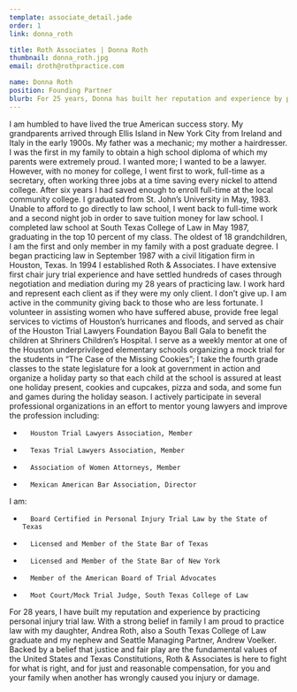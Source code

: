 ```yaml
---
template: associate_detail.jade
order: 1
link: donna_roth

title: Roth Associates | Donna Roth
thumbnail: donna_roth.jpg
email: droth@rothpractice.com

name: Donna Roth
position: Founding Partner
blurb: For 25 years, Donna has built her reputation and experience by practicing civil litigation and family law.  Backed by a belief that justice and fair play are the fundamental values of the United States and Texas Constitutions, the Law Offices of Donna Roth is here to fight for your rights.
---
```


I am humbled to have lived the true American success story. My grandparents arrived through Ellis Island in New York City from Ireland and Italy in the early 1900s.  My father was a mechanic; my mother a hairdresser.  I was the first in my family to obtain a high school diploma of which my parents were extremely proud.  I wanted more; I wanted to be a lawyer.  However, with no money for college, I went first to work, full-time as a secretary, often working three jobs at a time saving every nickel to attend college.  After six years I had saved enough to enroll full-time at the local community college.  I graduated from St. John’s University in May, 1983.
Unable to afford to go directly to law school, I went back to full-time work and a second night job in order to save tuition money for law school.  I completed law school at South Texas College of Law in May 1987, graduating in the top 10 percent of my class.  The oldest of 18 grandchildren, I am the first and only member in my family with a post graduate degree.
I began practicing law in September 1987 with a civil litigation firm in Houston, Texas.  In 1994 I established Roth & Associates.  I have extensive first chair jury trial experience and have settled hundreds of cases through negotiation and mediation during my 28 years of practicing law.  I work hard and represent each client as if they were my only client.  I don’t give up.
I am active in the community giving back to those who are less fortunate.  I volunteer in assisting women who have suffered abuse, provide free legal services to victims of Houston’s hurricanes and floods, and served as chair of the Houston Trial Lawyers Foundation Bayou Ball Gala to benefit the children at Shriners Children’s Hospital.  I serve as a weekly mentor at one of the Houston underprivileged elementary schools organizing a mock trial for the students in “The Case of the Missing Cookies”; I take the fourth grade classes to the state legislature for a look at government in action and organize a holiday party so that each child at the school is assured at least one holiday present, cookies and cupcakes, pizza and soda, and some fun and games during the holiday season.   I actively participate in several professional organizations in an effort to mentor young lawyers and improve the profession including:
-       Houston Trial Lawyers Association, Member
-       Texas Trial Lawyers Association, Member
-       Association of Women Attorneys, Member
-       Mexican American Bar Association, Director 
I am:
-       Board Certified in Personal Injury Trial Law by the State of Texas
-       Licensed and Member of the State Bar of Texas
-       Licensed and Member of the State Bar of New York
-       Member of the American Board of Trial Advocates
-       Moot Court/Mock Trial Judge, South Texas College of Law
 
For 28 years, I have built my reputation and experience by practicing personal injury trial law.  With a strong belief in family I am proud to practice law with my daughter, Andrea Roth, also a South Texas College of Law graduate and my nephew and Seattle Managing Partner, Andrew Voelker.  Backed by a belief that justice and fair play are the fundamental values of the United States and Texas Constitutions, Roth & Associates is here to fight for what is right, and for just and reasonable compensation, for you and your family when another has wrongly caused you injury or damage.  



